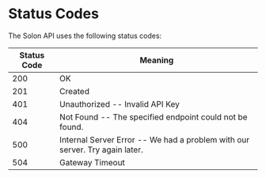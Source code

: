 # Status Codes

The Solon API uses the following status codes:


Status Code | Meaning
---------- | -------
200 | OK
201 | Created
401 | Unauthorized -- Invalid API Key
404 | Not Found -- The specified endpoint could not be found.
500 | Internal Server Error -- We had a problem with our server. Try again later.
504 | Gateway Timeout